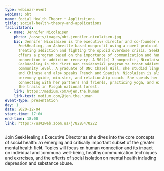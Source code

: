 ```yaml
---
type: webinar-event
webinar: obt
name: Social Health Theory + Applications
title: social-health-theory-and-applications
facilitators:
  - name: Jennifer Nicolaisen
    photo: /assets/images/obt-jennifer-nicolaisen.jpg
    bio: Jennifer Nicolaisen is the executive director and co-founder of
      SeekHealing, an Asheville-based nonprofit using a novel protocol for
      treating addiction and fighting the opioid overdose crisis. SeekHealing
      offers a program based on the importance of communication and human social
      connection in addiction recovery. A 501(c) 3 nonprofit, Nicolaisen says
      SeekHealing is the first non-residential program to treat addiction at the
      community level. A graduate of UNC Chapel Hill, she studied linguistics
      and Chinese and also speaks French and Spanish. Nicolaisen is also a
      ceremony guide, minister, and relationship coach. She spends her free time
      connecting with her partners and friends, practicing yoga, and exploring
      the trails in Pisgah national forest.
    link: https://medium.com/@jen.the.human
    link-text: medium.com/@jen.the.human
event-type: presentation
day: 1
date: 2020-12-04
start-time: 17:00
end-time: 18:00
link: https://us02web.zoom.us/j/8285470222
---
```


Join SeekHealing's Executive Director as she dives into the core concepts of social health: an emerging and critically important subset of the greater mental health field.  Topics will focus on human connection and its impact on individual and communal well-being, healthy communication techniques and exercises, and the effects of social isolation on mental health including depression and substance abuse.
